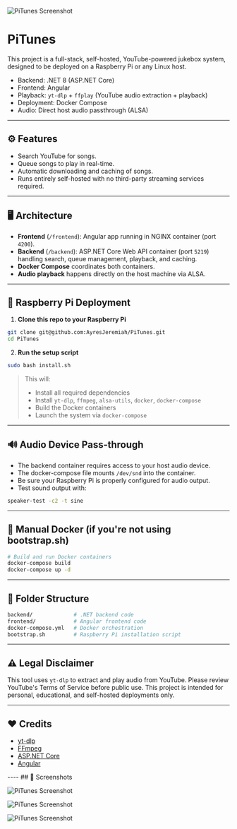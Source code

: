 ![PiTunes Screenshot](frontend/public/assets/pitunes_icon_banner_ver2.png)
# PiTunes

This project is a full-stack, self-hosted, YouTube-powered jukebox system, designed to be deployed on a Raspberry Pi or any Linux host.

- Backend: .NET 8 (ASP.NET Core)
- Frontend: Angular
- Playback: `yt-dlp` + `ffplay` (YouTube audio extraction + playback)
- Deployment: Docker Compose
- Audio: Direct host audio passthrough (ALSA)

---

## ⚙️ Features

- Search YouTube for songs.
- Queue songs to play in real-time.
- Automatic downloading and caching of songs.
- Runs entirely self-hosted with no third-party streaming services required.

---

## 🖥 Architecture

- **Frontend** (`/frontend`): Angular app running in NGINX container (port `4200`).
- **Backend** (`/backend`): ASP.NET Core Web API container (port `5219`) handling search, queue management, playback, and caching.
- **Docker Compose** coordinates both containers.
- **Audio playback** happens directly on the host machine via ALSA.

---

## 🚀 Raspberry Pi Deployment

1. **Clone this repo to your Raspberry Pi**

```bash
git clone git@github.com:AyresJeremiah/PiTunes.git
cd PiTunes
```

2. **Run the setup script**

```bash
sudo bash install.sh
```

> This will:
> - Install all required dependencies
> - Install `yt-dlp`, `ffmpeg`, `alsa-utils`, `docker`, `docker-compose`
> - Build the Docker containers
> - Launch the system via `docker-compose`

---

## 🔊 Audio Device Pass-through

- The backend container requires access to your host audio device.
- The docker-compose file mounts `/dev/snd` into the container.
- Be sure your Raspberry Pi is properly configured for audio output.
- Test sound output with:

```bash
speaker-test -c2 -t sine
```

---

## 🔧 Manual Docker (if you're not using bootstrap.sh)

```bash
# Build and run Docker containers
docker-compose build
docker-compose up -d
```

---

## 📂 Folder Structure

```bash
backend/             # .NET backend code
frontend/            # Angular frontend code
docker-compose.yml   # Docker orchestration
bootstrap.sh         # Raspberry Pi installation script
```

---

## ⚠ Legal Disclaimer

This tool uses `yt-dlp` to extract and play audio from YouTube. Please review YouTube's Terms of Service before public use. This project is intended for personal, educational, and self-hosted deployments only.

---

## ❤️ Credits

- [yt-dlp](https://github.com/yt-dlp/yt-dlp)
- [FFmpeg](https://ffmpeg.org/)
- [ASP.NET Core](https://dotnet.microsoft.com/)
- [Angular](https://angular.io/)

---- ## 📸 Screenshots

![PiTunes Screenshot](images/screenshot1.png)

![PiTunes Screenshot](images/screenshot2.png)

![PiTunes Screenshot](images/screenshot3.png)